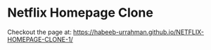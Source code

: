 # Netflix Homepage Clone

Checkout the page at: https://habeeb-urrahman.github.io/NETFLIX-HOMEPAGE-CLONE-1/
